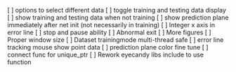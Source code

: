 [ ] options to select different data
[ ] toggle training and testing data display
[ ] show training and testing data when not training
[ ] show prediction plane immediately after net init (not necessarily in training)
[ ] Integer x axis in error line
[ ] stop and pause ability
[ ] Abnormal exit
[ ] More figures
[ ] Proper window size
[ ] Dataset trainingmode multi-thread safe
[ ] error line tracking mouse show point data
[ ] prediction plane color fine tune
[ ] connect func for unique_ptr
[ ] Rework eyecandy libs include to use function
